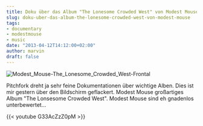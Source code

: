 ```yaml
---
title: Doku über das Album "The Lonesome Crowded West" von Modest Mouse
slug: doku-uber-das-album-the-lonesome-crowded-west-von-modest-mouse
tags:
- documentary
- modestmouse
- music
date: "2013-04-12T14:12:00+02:00"
author: marvin
draft: false
---
```

![Modest_Mouse-The_Lonesome_Crowded_West-Frontal](/images/Modest_Mouse-The_Lonesome_Crowded_West-Frontal.jpg)

Pitchfork dreht ja sehr feine Dokumentationen über wichtige Alben. Dies
ist mir gestern über den Bildschirm geflackert. Modest Mouse großartiges
Album "The Lonsesome Crowded West". Modest Mouse sind eh gnadenlos
unterbewertet...

{{< youtube G33AcZzZ0pM >}}